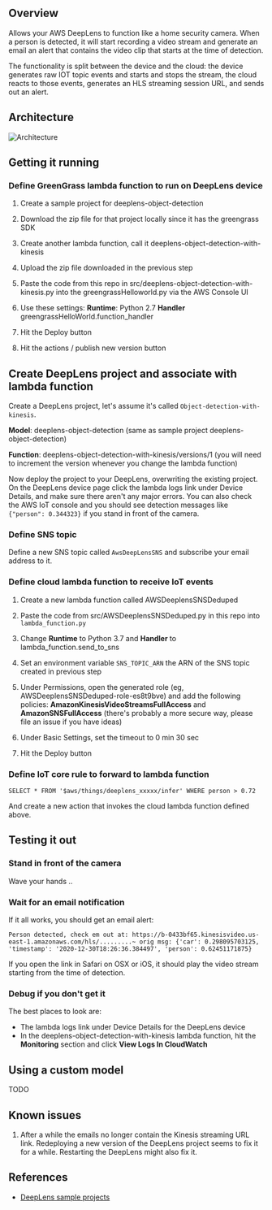 
## Overview

Allows your AWS DeepLens to function like a home security camera.  When a person is detected, it will start recording a video stream and generate an email an alert that contains the video clip that starts at the time of detection. 

The functionality is split between the device and the cloud: the device generates raw IOT topic events and starts and stops the stream, the cloud reacts to those events, generates an HLS streaming session URL, and sends out an alert.

## Architecture

![Architecture](https://user-images.githubusercontent.com/296876/103382614-861be880-4aa4-11eb-8390-237d0ca8d9d7.png) 

## Getting it running

### Define GreenGrass lambda function to run on DeepLens device

1. Create a sample project for deeplens-object-detection

1. Download the zip file for that project locally since it has the greengrass SDK

1. Create another lambda function, call it deeplens-object-detection-with-kinesis

1. Upload the zip file downloaded in the previous step

1. Paste the code from this repo in src/deeplens-object-detection-with-kinesis.py into the greengrassHelloworld.py via the AWS Console UI

1. Use these settings: **Runtime**: Python 2.7 **Handler** greengrassHelloWorld.function_handler

1. Hit the Deploy button

1. Hit the actions / publish new version button

## Create DeepLens project and associate with lambda function

Create a DeepLens project, let's assume it's called `Object-detection-with-kinesis`.

**Model**: deeplens-object-detection  (same as sample project deeplens-object-detection)

**Function**: deeplens-object-detection-with-kinesis/versions/1  (you will need to increment the version whenever you change the lambda function)

Now deploy the project to your DeepLens, overwriting the existing project.  On the DeepLens device page click the lambda logs link under Device Details, and make sure there aren't any major errors.  You can also check the AWS IoT console and you should see detection messages like `{"person": 0.344323}` if you stand in front of the camera.

### Define SNS topic 

Define a new SNS topic called `AwsDeepLensSNS` and subscribe your email address to it. 

### Define cloud lambda function to receive IoT events

1. Create a new lambda function called AWSDeeplensSNSDeduped

1. Paste the code from src/AWSDeeplensSNSDeduped.py in this repo into `lambda_function.py`

1. Change **Runtime** to Python 3.7 and **Handler** to lambda_function.send_to_sns

1. Set an environment variable `SNS_TOPIC_ARN` the ARN of the SNS topic created in previous step

1. Under Permissions, open the generated role (eg, AWSDeeplensSNSDeduped-role-es8t9bve) and add the following policies: **AmazonKinesisVideoStreamsFullAccess** and **AmazonSNSFullAccess** (there's probably a more secure way, please file an issue if you have ideas)

1. Under Basic Settings, set the timeout to 0 min 30 sec

1. Hit the Deploy button 

### Define IoT core rule to forward to lambda function

```
SELECT * FROM '$aws/things/deeplens_xxxxx/infer' WHERE person > 0.72
```

And create a new action that invokes the cloud lambda function defined above.

## Testing it out

### Stand in front of the camera

Wave your hands ..

### Wait for an email notification

If it all works, you should get an email alert:

```
Person detected, check em out at: https://b-0433bf65.kinesisvideo.us-east-1.amazonaws.com/hls/.........~ orig msg: {'car': 0.298095703125, 'timestamp': '2020-12-30T18:26:36.384497', 'person': 0.62451171875}
```

If you open the link in Safari on OSX or iOS, it should play the video stream starting from the time of detection.

### Debug if you don't get it

The best places to look are:

* The lambda logs link under Device Details for the DeepLens device
* In the deeplens-object-detection-with-kinesis lambda function, hit the **Monitoring** section and click **View Logs In CloudWatch**  

## Using a custom model

TODO

## Known issues

1. After a while the emails no longer contain the Kinesis streaming URL link.  Redeploying a new version of the DeepLens project seems to fix it for a while.  Restarting the DeepLens might also fix it.

## References

* [DeepLens sample projects](https://docs.aws.amazon.com/deeplens/latest/dg/deeplens-templated-projects-overview.html)